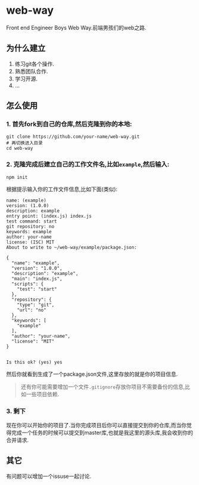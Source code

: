 # web-way
Front end Engineer Boys Web Way.前端男孩们的web之路.

## 为什么建立

1. 练习git各个操作.
2. 熟悉团队合作.
3. 学习开源.
4. ...

## 怎么使用

### 1. 首先fork到自己的仓库,然后克隆到你的本地:

```shell
git clone https://github.com/your-name/web-way.git
# 再切换进入目录
cd web-way
```

### 2. 克隆完成后建立自己的工作文件名,比如`example`,然后输入:

```shell
npm init
```

根据提示输入你的工作文件信息,比如下面(类似):

```shell
name: (example) 
version: (1.0.0) 
description: example
entry point: (index.js) index.js
test command: start
git repository: no
keywords: example
author: your-name
license: (ISC) MIT
About to write to ~/web-way/example/package.json:

{
  "name": "example",
  "version": "1.0.0",
  "description": "example",
  "main": "index.js",
  "scripts": {
    "test": "start"
  },
  "repository": {
    "type": "git",
    "url": "no"
  },
  "keywords": [
    "example"
  ],
  "author": "your-name",
  "license": "MIT"
}


Is this ok? (yes) yes
```

然后你就看到生成了一个package.json文件,这里存放的就是你的项目信息.

> 还有你可能需要增加一个文件`.gitignore`存放你项目不需要备份的信息,比如一些项目依赖.

### 3. 剩下

现在你可以开始你的项目了.当你完成项目后你可以直接提交到你的仓库,而当你觉得完成一个任务的时候可以提交到master库,也就是我这里的源头库,我会收到你的合并请求.

## 其它

有问题可以增加一个issuse一起讨论.